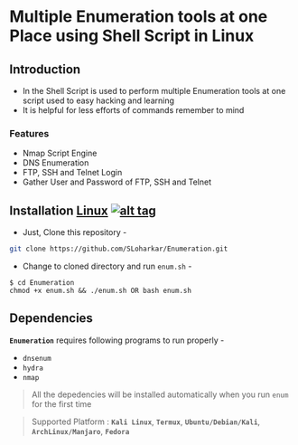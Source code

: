 # Multiple Enumeration tools at one Place using Shell Script in Linux

## Introduction 
- In the Shell Script is used to perform multiple Enumeration tools at one script used to easy hacking and learning  
- It is helpful for less efforts of commands remember to mind 

### Features

- Nmap Script Engine 
- DNS Enumeration 
- FTP, SSH and Telnet Login
- Gather User and Password of FTP, SSH and Telnet

## Installation [Linux](https://wikipedia.org/wiki/Linux) [![alt tag](http://icons.iconarchive.com/icons/dakirby309/simply-styled/32/OS-Linux-icon.png)](https://fr.wikipedia.org/wiki/Linux)
- Just, Clone this repository -
```bash
git clone https://github.com/SLoharkar/Enumeration.git
```
- Change to cloned directory and run `enum.sh` -
````
$ cd Enumeration
chmod +x enum.sh && ./enum.sh OR bash enum.sh
````
## Dependencies
**`Enumeration`** requires following programs to run properly -
- `dnsenum`
- `hydra`
- `nmap`

> All the depedencies will be installed automatically when you run `enum` for the first time

> Supported Platform : **`Kali Linux`**, **`Termux`**, **`Ubuntu/Debian/Kali`**, **`ArchLinux/Manjaro`**, **`Fedora`**
